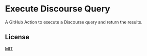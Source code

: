 # Execute Discourse Query

A GitHub Action to execute a Discourse query and return the results.

## License

[MIT](LICENSE.md)
